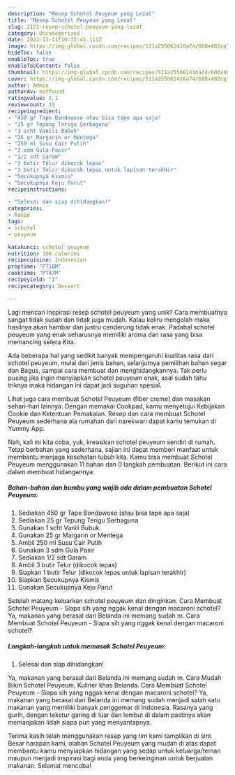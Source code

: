 ```yaml
---
description: "Resep Schotel Peuyeum yang Lezat"
title: "Resep Schotel Peuyeum yang Lezat"
slug: 2121-resep-schotel-peuyeum-yang-lezat
category: Uncategorized
date: 2022-12-11T10:35:41.111Z
image: https://img-global.cpcdn.com/recipes/511a255062416a74/680x482cq70/schotel-peuyeum-foto-resep-utama.jpg
hideToc: false
enableToc: true
enableTocContent: false
thumbnail: https://img-global.cpcdn.com/recipes/511a255062416a74/680x482cq70/schotel-peuyeum-foto-resep-utama.jpg
cover: https://img-global.cpcdn.com/recipes/511a255062416a74/680x482cq70/schotel-peuyeum-foto-resep-utama.jpg
author: Admin
authorAv: notfound
ratingvalue: 3.1
reviewcount: 19
recipeingredient:
- "450 gr Tape Bondowoso atau bisa tape apa saja"
- "25 gr Tepung Terigu Serbaguna"
- "1 scht Vanili Bubuk"
- "25 gr Margarin or Mentega"
- "250 ml Susu Cair Putih"
- "3 sdm Gula Pasir"
- "1/2 sdt Garam"
- "3 butir Telur dikocok lepas"
- "1 butir Telur dikocok lepas untuk lapisan terakhir"
- "Secukupnya Kismis"
- "Secukupnya Keju Parut"
recipeinstructions:

- "Selesai dan siap dihidangkan!"
categories:
- Resep
tags:
- schotel
- peuyeum

katakunci: schotel peuyeum 
nutrition: 150 calories
recipecuisine: Indonesian
preptime: "PT10M"
cooktime: "PT47M"
recipeyield: "1"
recipecategory: Dessert

---
```





Lagi mencari inspirasi resep schotel peuyeum yang unik? Cara membuatnya sangat tidak susah dan tidak juga mudah. Kalau keliru mengolah maka hasilnya akan hambar dan justru cenderung tidak enak. Padahal schotel peuyeum yang enak seharusnya memiliki aroma dan rasa yang bisa memancing selera Kita.





Ada beberapa hal yang sedikit banyak mempengaruhi kualitas rasa dari schotel peuyeum, mulai dari jenis bahan, selanjutnya pemilihan bahan segar dan Bagus, sampai cara membuat dan menghidangkannya. Tak perlu pusing jika ingin menyiapkan schotel peuyeum enak,      asal sudah tahu triknya maka hidangan ini dapat jadi suguhan spesial.














Lihat juga cara membuat Schotel Peuyeum (fiber creme) dan masakan sehari-hari lainnya. Dengan memakai Cookpad, kamu menyetujui Kebijakan Cookie dan Ketentuan Pemakaian. Resep dan cara membuat Schotel Peuyeum sederhana ala rumahan dari nareswari dapat kamu temukan di Yummy App.






Nah, kali ini kita coba, yuk, kreasikan schotel peuyeum sendiri di rumah. Tetap berbahan yang sederhana, sajian ini dapat memberi manfaat untuk membantu menjaga kesehatan tubuh kita. Kamu bisa membuat Schotel Peuyeum menggunakan 11 bahan dan 0 langkah pembuatan. Berikut ini cara dalam membuat hidangannya.

<!--inarticleads1-->

##### Bahan-bahan dan bumbu yang wajib ada dalam pembuatan Schotel Peuyeum:

1. Sediakan 450 gr Tape Bondowoso (atau bisa tape apa saja)
1. Sediakan 25 gr Tepung Terigu Serbaguna
1. Gunakan 1 scht Vanili Bubuk
1. Gunakan 25 gr Margarin or Mentega
1. Ambil 250 ml Susu Cair Putih
1. Gunakan 3 sdm Gula Pasir
1. Sediakan 1/2 sdt Garam
1. Ambil 3 butir Telur (dikocok lepas)
1. Siapkan 1 butir Telur (dikocok lepas untuk lapisan terakhir)
1. Siapkan Secukupnya Kismis
1. Gunakan Secukupnya Keju Parut


Setelah matang keluarkan schotel peuyeum dan dinginkan. Cara Membuat Schotel Peuyeum - Siapa sih yang nggak kenal dengan macaroni schotel? Ya, makanan yang berasal dari Belanda ini memang sudah m. Cara Membuat Schotel Peuyeum - Siapa sih yang nggak kenal dengan macaroni schotel? 

<!--inarticleads2-->

##### Langkah-langkah untuk memasak Schotel Peuyeum:


1. Selesai dan siap dihidangkan!

Ya, makanan yang berasal dari Belanda ini memang sudah m. Cara Mudah Bikin Schotel Peuyeum, Kuliner khas Belanda. Cara Membuat Schotel Peuyeum - Siapa sih yang nggak kenal dengan macaroni schotel? Ya, makanan yang berasal dari Belanda ini memang sudah menjadi salah satu makanan yang memiliki banyak penggemar di Indonesia. Rasanya yang gurih, dengan tekstur garing di luar dan lembut di dalam pastinya akan memanjakan lidah siapa pun yang menyantapnya. 

Terima kasih telah menggunakan resep yang tim kami tampilkan di sini. Besar harapan kami, olahan Schotel Peuyeum yang mudah di atas dapat membantu kamu menyiapkan hidangan yang sedap untuk keluarga/teman maupun menjadi inspirasi bagi anda yang berkeinginan untuk berjualan makanan. Selamat mencoba!
